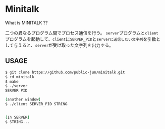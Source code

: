 # Minitalk
What is MINITALK ??

二つの異なるプログラム間でプロセス通信を行う。
`server`プログラムと`client`プログラムを起動して、`client`に`SERVER_PID`と`serverに送信したい文字列`を引数として与えると、`server`が受け取った文字列を出力する。

## USAGE
```bash
$ git clone https://github.com/public-jun/minitalk.git
$ cd minitalk
$ make
$ ./server
SERVER PID 

(another window)
$ ./client SERVER_PID STRING


(In SERVER)
$ STRING...


```

